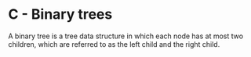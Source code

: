 # C - Binary trees

A binary tree is a tree data structure in which each node has at 
most two children, which are referred to as the left child and the right child.
